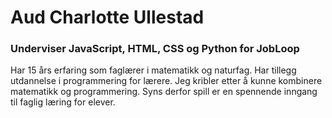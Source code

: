 # Aud Charlotte Ullestad

### Underviser JavaScript, HTML, CSS og Python for JobLoop

Har 15 års erfaring som faglærer i matematikk og naturfag. Har tillegg utdannelse i programmering for lærere. Jeg kribler etter å kunne kombinere matematikk og programmering. Syns derfor spill er en spennende inngang til faglig læring for elever.
